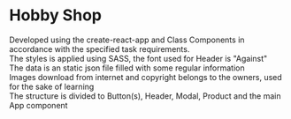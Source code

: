 # Hobby Shop

Developed using the create-react-app and Class Components in accordance with the specified task requirements. <br/>
The styles is applied using SASS, the font used for Header is "Against"  <br/>
The data is an static json file filled with some regular information  <br/>
Images download from internet and copyright belongs to the owners, used for the sake of learning  <br/>
The structure is divided to Button(s), Header, Modal, Product and the main App component  <br/>
